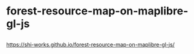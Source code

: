 # forest-resource-map-on-maplibre-gl-js
##
https://shi-works.github.io/forest-resource-map-on-maplibre-gl-js/
